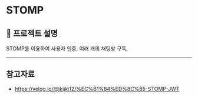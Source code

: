 # STOMP

## 📝 프로젝트 설명

STOMP를 이용하여 사용자 인증, 여러 개의 채팅방 구독,



--- 

## 참고자료

- https://velog.io/@jkijki12/%EC%B1%84%ED%8C%85-STOMP-JWT